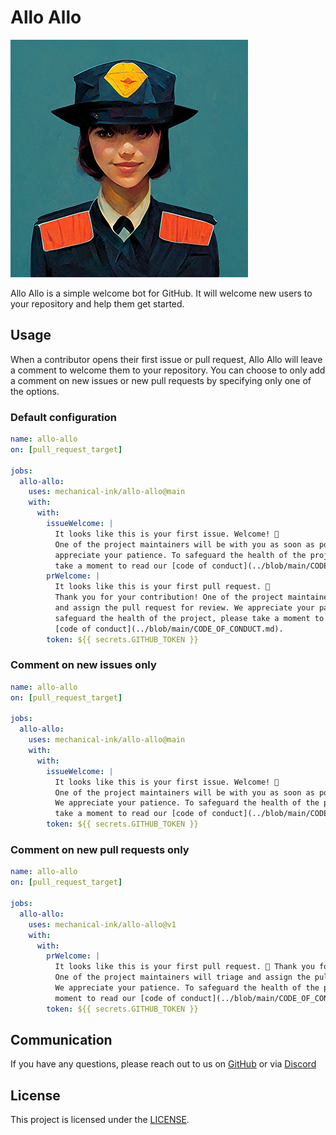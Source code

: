 # Allo Allo

![A young woman with dark hair wearing a French style police uniform](allo-allo-380.png)

Allo Allo is a simple welcome bot for GitHub. It will welcome new users to your repository and help them get started.

## Usage

When a contributor opens their first issue or pull request, Allo Allo will leave a comment to welcome them to your repository. You can choose to only add a comment on new issues or new pull requests by specifying only one of the options.

### Default configuration

```yaml
name: allo-allo
on: [pull_request_target]

jobs:
  allo-allo:
    uses: mechanical-ink/allo-allo@main
    with:
      with:
        issueWelcome: |
          It looks like this is your first issue. Welcome! 👋
          One of the project maintainers will be with you as soon as possible. We
          appreciate your patience. To safeguard the health of the project, please
          take a moment to read our [code of conduct](../blob/main/CODE_OF_CONDUCT.md).
        prWelcome: |
          It looks like this is your first pull request. 🎉
          Thank you for your contribution! One of the project maintainers will triage
          and assign the pull request for review. We appreciate your patience. To
          safeguard the health of the project, please take a moment to read our
          [code of conduct](../blob/main/CODE_OF_CONDUCT.md).
        token: ${{ secrets.GITHUB_TOKEN }}
```

### Comment on new issues only

```yaml
name: allo-allo
on: [pull_request_target]

jobs:
  allo-allo:
    uses: mechanical-ink/allo-allo@main
    with:
      with:
        issueWelcome: |
          It looks like this is your first issue. Welcome! 👋
          One of the project maintainers will be with you as soon as possible.
          We appreciate your patience. To safeguard the health of the project, please
          take a moment to read our [code of conduct](../blob/main/CODE_OF_CONDUCT.md).
        token: ${{ secrets.GITHUB_TOKEN }}
```

### Comment on new pull requests only

```yaml
name: allo-allo
on: [pull_request_target]

jobs:
  allo-allo:
    uses: mechanical-ink/allo-allo@v1
    with:
      with:
        prWelcome: |
          It looks like this is your first pull request. 🎉 Thank you for your contribution!
          One of the project maintainers will triage and assign the pull request for review.
          We appreciate your patience. To safeguard the health of the project, please take a
          moment to read our [code of conduct](../blob/main/CODE_OF_CONDUCT.md).
        token: ${{ secrets.GITHUB_TOKEN }}
```

## Communication

If you have any questions, please reach out to us on [GitHub](https://github.com/mechanical-ink/community) or via [Discord](https://discord.gg/Ty3RytTxCR)

## License

This project is licensed under the [LICENSE](LICENSE.md).
